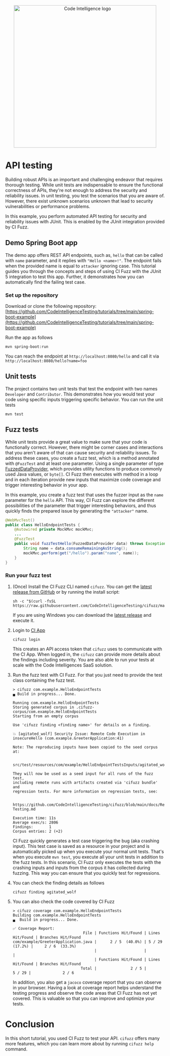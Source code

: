 <div align="center">
<a href="https://www.code-intelligence.com/">
<img src="https://www.code-intelligence.com/hubfs/Logos/CI%20Logos/Logo_quer_white.png" alt="Code Intelligence logo" width="450px">
</a>
</div>

# API testing

Building robust APIs is an important and challenging endeavor that requires
thorough testing. While unit tests are indispensable to ensure the functional
correctness of APIs, they're not enough to address the security and reliability
issues. In unit testing, you test the scenarios that you are aware of. However,
there exist unknown scenarios unknown that lead to security vulnerabilities or
performance problems.

In this example, you perform automated API testing for security and reliability
issues with JUnit. This is enabled by the JUnit integration provided by CI Fuzz.

## Demo Spring Boot app

The demo app offers REST API endpoints, such as, `hello` that can be called with
`name` parameter, and it replies with `"Hello <name>!"`. The endpoint fails when
the provided name is equal to `attacker` ignoring case. This tutorial guides you
through the concepts and steps of using CI Fuzz with the JUnit 5 integration to
test this app. Further, it demonstrates how you can automatically find the
failing test case. 

### Set up the repository

Download or clone the following repository: [https://github.com/CodeIntelligenceTesting/tutorials/tree/main/spring-boot-example](https://github.com/CodeIntelligenceTesting/tutorials/tree/main/spring-boot-example)

Run the app as follows

```shell
mvn spring-boot:run
```

You can reach the endpoint at `http://localhost:8080/hello` and call it via
`http://localhost:8080/hello?name=foo`

## Unit tests

The project contains two unit tests that test the endpoint with two names
`Developer` and `Contributor`. This demonstrates how you would test your code
using specific inputs triggering specific behavior. You can run the unit tests

```shell
mvn test
```

## Fuzz tests

While unit tests provide a great value to make sure that your code is
functionally correct. However, there might be corner cases and interactions that
you aren't aware of that can cause security and reliability issues. To address
these cases, you create a fuzz test, which is a method annotated with
`@FuzzTest` and at least one parameter. Using a single parameter of type
[FuzzedDataProvider](https://codeintelligencetesting.github.io/jazzer-docs/jazzer-api/com/code_intelligence/jazzer/api/FuzzedDataProvider.html),
which provides utility functions to produce commonly used Java values, or
`byte[]`. CI Fuzz then executes with method in a loop and in each iteration
provide new inputs that maximize code coverage and trigger interesting behavior
in your app.

In this example, you create a fuzz test that uses the fuzzer input as the `name`
parameter for the `hello` API. This way, CI Fuzz can explore the different
possibilities of the parameter that trigger interesting behaviors, and thus
quickly finds the prepared issue by generating the `"attacker"` name.

```java
@WebMvcTest()
public class HelloEndpointTests {
    @Autowired private MockMvc mockMvc;
    ...
    @FuzzTest
    public void fuzzTestHello(FuzzedDataProvider data) throws Exception {
        String name = data.consumeRemainingAsString();
        mockMvc.perform(get("/hello").param("name", name));
    }
}
```

### Run your fuzz test

1. (Once) Install the CI Fuzz CLI named `cifuzz`. You can get the
   [latest release from GitHub](https://github.com/CodeIntelligenceTesting/cifuzz/releases/latest)
   or by running the install script:

   ```shell
   sh -c "$(curl -fsSL https://raw.githubusercontent.com/CodeIntelligenceTesting/cifuzz/main/install.sh)"
   ```

   If you are using Windows you can download the
   [latest release](https://github.com/CodeIntelligenceTesting/cifuzz/releases/latest/download/cifuzz_installer_windows_amd64.exe)
   and execute it.

2. Login to [CI App](https://app.code-intelligence.com/)

   ```shell
   cifuzz login
   ```

   This creates an API access token that `cifuzz` uses to communicate with the
   CI App. When logged in, the `cifuzz` can provide more details about the
   findings including severity. You are also able to run your tests at scale
   with the Code Intelligences SaaS solution.

3. Run the fuzz test with CI Fuzz. For that you just need to provide the test
   class containing the fuzz test.

   ```shell
   > cifuzz com.example.HelloEndpointTests
   ▄ Build in progress... Done.

   Running com.example.HelloEndpointTests
   Storing generated corpus in .cifuzz-corpus/com.example.HelloEndpointTests
   Starting from an empty corpus

   Use 'cifuzz finding <finding name>' for details on a finding.

   💥 [agitated_wolf] Security Issue: Remote Code Execution in 
   insecureHello (com.example.GreeterApplication:41)

   Note: The reproducing inputs have been copied to the seed corpus at:

      src/test/resources/com/example/HelloEndpointTestsInputs/agitated_wolf

   They will now be used as a seed input for all runs of the fuzz test,
   including remote runs with artifacts created via 'cifuzz bundle' and
   regression tests. For more information on regression tests, see:

       https://github.com/CodeIntelligenceTesting/cifuzz/blob/main/docs/Regression-Testing.md

   Execution time: 11s
   Average exec/s: 2806
   Findings:       1
   Corpus entries: 2 (+2)
   ```

   CI Fuzz quickly generates a test case triggering the bug (aka crashing
   input). This test case is saved as a resource in your project and is
   automatically picked up when you execute your normal unit tests. That's when
   you execute `mvn test`, you execute all your unit tests in addition to the
   fuzz tests. In this scenario, CI Fuzz only executes the tests with the
   crashing inputs and inputs from the corpus it has collected during fuzzing.
   This way you can ensure that you quickly test for regressions.

4. You can check the finding details as follows

   ```shell
   cifuzz finding agitated_wolf
   ```

5. You can also check the code covered by CI Fuzz

   ```shell
   > cifuzz coverage com.example.HelloEndpointTests
   Building com.example.HelloEndpointTests
   ▄  Build in progress... Done.

   ✅ Coverage Report:
                                  File | Functions Hit/Found | Lines Hit/Found | Branches Hit/Found
   com/example/GreeterApplication.java |      2 / 5  (40.0%) | 5 / 29  (17.2%) |     2 / 6  (33.3%)
                                       |                     |                 |                   
                                       | Functions Hit/Found | Lines Hit/Found | Branches Hit/Found
                                 Total |               2 / 5 |          5 / 29 |              2 / 6
   
   ```

   In addition, you also get a `jacoco` coverage report that you can observe in
   your browser. Having a look at coverage report helps understand the testing
   progress and observe the code areas that CI Fuzz has not yet covered. This is
   valuable so that you can improve and optimize your tests.

# Conclusion

In this short tutorial, you used CI Fuzz to test your API. `cifuzz` offers many
more features, which you can learn more about by running `cifuzz help` command.